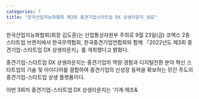 ```yaml
---
categories: f
title: "한국산업지능화협회 제3회 중견기업스타트업 DX 상생라운지 성료"
---
```







한국산업지능화협회(회장 김도훈)는 산업통상자원부 주최로 9월 23일(금) 코엑스 2층 스타트업 브랜치에서 한국무역협회, 한국중견기업연합회와 함께 「2022년도 제3회 중견기업-스타트업 DX 상생라운지」를 개최했다고 밝혔다.

중견기업-스타트업 DX 상생라운지는 중견기업의 역량&middot;경험과 디지털전환 분야 혁신 스타트업의 기술 및 아이디어를 결합하여 중견기업의 신성장 동력을 확보하는 민간 주도의 중견기업-스타트업 상생 플랫폼이다.

이번 3회차 중견기업-스타트업 DX 상생라운지는 &lsquo;기계&middot;제조&